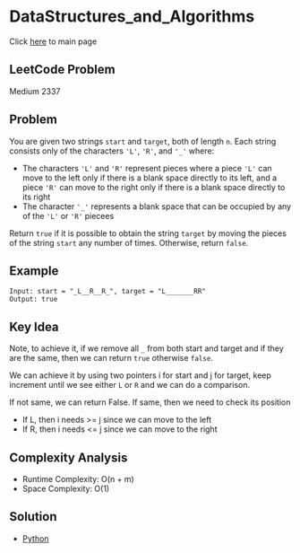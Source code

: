 # DataStructures_and_Algorithms
Click [here](../../README.md) to main page

## LeetCode Problem
Medium 2337

## Problem
You are given two strings `start` and `target`, both of length `n`. Each string consists only of the characters `'L'`, `'R'`, and `'_'` where:
- The characters `'L'` and `'R'` represent pieces where a piece `'L'` can move to the left only if there is a blank space directly to its left, and a piece `'R'` can move to the right only if there is a blank space directly to its right
- The character `'_'` represents a blank space that can be occupied by any of the `'L'` or `'R'` piecees

Return `true` if it is possible to obtain the string `target` by moving the pieces of the string `start` any number of times. Otherwise, return `false`.

## Example
```
Input: start = "_L__R__R_", target = "L_______RR"
Output: true
```

## Key Idea
Note, to achieve it, if we remove all `_` from both start and target and if they are the same, then we can return `true` otherwise `false`.

We can achieve it by using two pointers i for start and j for target, keep increment until we see either `L` or `R` and we can do a comparison.

If not same, we can return False.
If same, then we need to check its position
- If L, then i needs >= j since we can move to the left
- If R, then i needs <= j since we can move to the right

## Complexity Analysis
- Runtime Complexity: O(n + m)
- Space Complexity: O(1)

## Solution
- [Python](./solution.py)